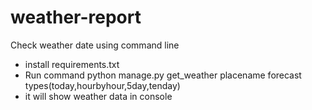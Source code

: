 # weather-report
Check weather date using command line

- install requirements.txt
- Run command python manage.py get_weather placename forecast types(today,hourbyhour,5day,tenday)
- it will show weather data in console

